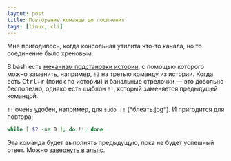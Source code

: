 ```yaml
---
layout: post
title: Повторение команды до посинения
tags: [linux, cli]
---
```

Мне пригодилось, когда консольная утилита что-то качала, но то соединение было хреновым. 

В bash есть [механизм подстановки истории](https://www.gnu.org/software/bash/manual/html_node/Event-Designators.html), с помощью которого можно заменить, например, `!3` на третью команду из истории. Когда есть <kbd>Ctrl</kbd>+<kbd>r</kbd> (поиск по истории) и банальные стрелочки — это довольно бесполезно, однако есть шаблон `!!`, который заменяется предыдущей командой. 

`!!` очень удобен, например, для `sudo !!` (\*блеать.jpg\*). И пригодится для повтора:
```sh
while [ $? -ne 0 ]; do !!; done
```
Эта команда будет выполнять предыдущую, пока не будет успешный ответ. Можно [завернуть в альяс](https://stackoverflow.com/a/24770962/1003491).
